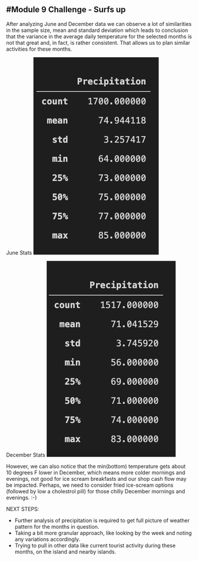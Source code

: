 #Module 9 Challenge - Surfs up
---

After analyzing June and December data we can observe a lot of similarities in the sample size, mean and standard deviation which leads to conclusion that the variance in the average daily temperature for the selected months is not that great and, in fact, is rather consistent. That allows us to plan similar activities for these months.

June Stats
![June Stats](https://github.com/AnnaS0272/surfs_up/blob/master/June%20stats.png)

December Stats
![December Stats](https://github.com/AnnaS0272/surfs_up/blob/master/Dec_stats.png)

However, we can also notice that the min(bottom) temperature gets about 10 degrees F lower in December, which means more colder mornings and evenings, not good for ice scream breakfasts and our shop cash flow may be impacted. Perhaps, we need to consider fried ice-scream options (followed by low a cholestrol pill) for those chilly December mornings and evenings. :-)

NEXT STEPS:

- Further analysis of precipitation is required to get full picture of weather pattern for the months in question.
- Taking a bit more granular approach, like looking by the week and noting any variations accordingly.
- Trying to pull in other data like current tourist activity during these months, on the island and nearby islands.
